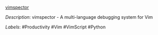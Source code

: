 [vimspector](https://github.com/puremourning/vimspector)

*Description*: vimspector - A multi-language debugging system for Vim

*Labels*: #Productivity #Vim #VimScript #Python
